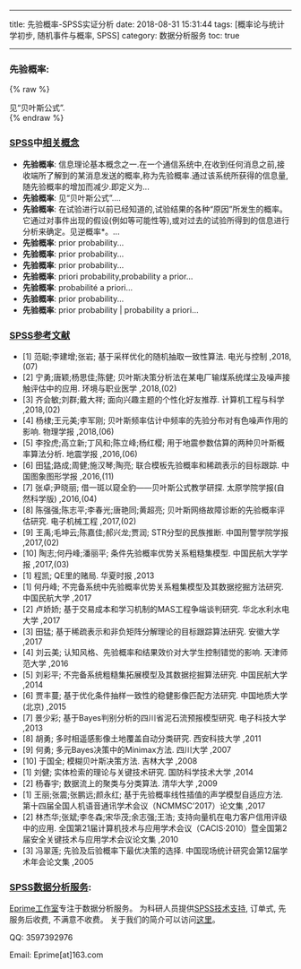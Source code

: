 
---
title: 先验概率-SPSS实证分析
date: 2018-08-31 15:31:44
tags: [概率论与统计学初步, 随机事件与概率, SPSS]
category: 数据分析服务
toc: true

---



<span></span>
<!-- more -->



### 先验概率:

{% raw %}
<div class="p1">见“贝叶斯公式”.</div>
{% endraw %}



### [SPSS](/tags/SPSS/)中[相关概念](/categories/数据分析服务)

- **先验概率**: 信息理论基本概念之一.在一个通信系统中,在收到任何消息之前,接收端所了解到的某消息发送的概率,称为先验概率.通过该系统所获得的信息量,随先验概率的增加而减少.即定义为...
- **先验概率**: 见“贝叶斯公式”....
- **先验概率**: 在试验进行以前已经知道的,试验结果的各种“原因”所发生的概率。它通过对事件出现的假设(例如等可能性等),或对过去的试验所得到的信息进行分析来确定。见逆概率*。...
- **先验概率**: prior probability...
- **先验概率**: prior probability...
- **先验概率**: prior probability...
- **先验概率**: priori probability,probability a prior...
- **先验概率**: probabilité a priori...
- **先验概率**: prior probability...
- **先验概率**: prior probability | probability a priori...


### [SPSS](/tags/SPSS/)[参考文献](/categories/数据分析服务/)

- [1]  范聪;李建增;张岩; 基于采样优化的随机抽取一致性算法. 电光与控制 ,2018,(07)
- [2]  宁勇;唐颖;杨思佳;陈健; 贝叶斯决策分析法在某电厂输煤系统煤尘及噪声接触评估中的应用. 环境与职业医学 ,2018,(02)
- [3]  齐会敏;刘群;戴大祥; 面向兴趣主题的个性化好友推荐. 计算机工程与科学 ,2018,(02)
- [4]  杨棣;王元美;李军刚; 贝叶斯频率估计中频率的先验分布对有色噪声作用的影响. 物理学报 ,2018,(06)
- [5]  李拴虎;高立新;丁风和;陈立峰;杨红樱; 用于地震参数估算的两种贝叶斯概率算法分析. 地震学报 ,2016,(06)
- [6]  田猛;路成;周健;施汉琴;陶亮; 联合模板先验概率和稀疏表示的目标跟踪. 中国图象图形学报 ,2016,(11)
- [7]  张卓;尹晓丽; 借一斑以窥全豹——贝叶斯公式教学研探. 太原学院学报(自然科学版) ,2016,(04)
- [8]  陈强强;陈志平;李春光;唐艳同;黄超亮; 贝叶斯网络故障诊断的先验概率评估研究. 电子机械工程 ,2017,(02)
- [9]  王禹;毛坤云;陈嘉佳;郝兴龙;贾润; STR分型的民族推断. 中国刑警学院学报 ,2017,(02)
- [10]  陶志;何丹峰;潘丽平; 条件先验概率优势关系粗糙集模型. 中国民航大学学报 ,2017,(03)
- [1]  程凯; QE里的赌局. 华夏时报 ,2013
- [1]  何丹峰; 不完备系统中先验概率优势关系粗集模型及其数据挖掘方法研究. 中国民航大学 ,2017
- [2]  卢娇娇; 基于交易成本和学习机制的MAS工程争端谈判研究. 华北水利水电大学 ,2017
- [3]  田猛; 基于稀疏表示和非负矩阵分解理论的目标跟踪算法研究. 安徽大学 ,2017
- [4]  刘云美; 认知风格、先验概率和结果效价对大学生控制错觉的影响. 天津师范大学 ,2016
- [5]  刘彩平; 不完备系统粗糙集拓展模型及其数据挖掘算法研究. 中国民航大学 ,2014
- [6]  贾丰蔓; 基于优化条件抽样一致性的稳健影像匹配方法研究. 中国地质大学(北京) ,2015
- [7]  景少彩; 基于Bayes判别分析的四川省泥石流预报模型研究. 电子科技大学 ,2013
- [8]  胡勇; 多时相遥感影像土地覆盖自动分类研究. 西安科技大学 ,2011
- [9]  何勇; 多元Bayes决策中的Minimax方法. 四川大学 ,2007
- [10]  于国全; 模糊贝叶斯决策方法. 吉林大学 ,2008
- [1]  刘健; 实体检索的理论与关键技术研究. 国防科学技术大学 ,2014
- [2]  杨春宇; 数据流上的聚类与分类算法. 清华大学 ,2009
- [1]  王丽;张震;张鹏远;颜永红; 基于先验概率线性插值的声学模型自适应方法. 第十四届全国人机语音通讯学术会议（NCMMSC’2017）论文集 ,2017
- [2]  林杰华;张斌;李冬森;宋华茂;余志强;王浩; 支持向量机在电力客户信用评级中的应用. 全国第21届计算机技术与应用学术会议（CACIS·2010）暨全国第2届安全关键技术与应用学术会议论文集 ,2010
- [3]  冯翠莲; 先验及后验概率下最优决策的选择. 中国现场统计研究会第12届学术年会论文集 ,2005


### [SPSS](/tags/SPSS/)[数据分析服务](/categories/数据分析服务/):
[Eprime工作室](http://Eprime.cn/)专注于数据分析服务。
为科研人员提供[SPSS技术支持](http://Eprime.cn/2018/08/18/Eprime工作室SPSS代做服务详情/), 订单式, 先服务后收费, 不满意不收费。
关于我们的简介可以访问[这里](http://Eprime.cn/2018/08/17/关于Eprime工作室/)。

QQ: 3597392976

Email: Eprime[at]163.com


